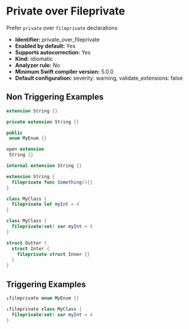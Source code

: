 # Private over Fileprivate

Prefer `private` over `fileprivate` declarations

* **Identifier:** private_over_fileprivate
* **Enabled by default:** Yes
* **Supports autocorrection:** Yes
* **Kind:** idiomatic
* **Analyzer rule:** No
* **Minimum Swift compiler version:** 5.0.0
* **Default configuration:** severity: warning, validate_extensions: false

## Non Triggering Examples

```swift
extension String {}
```

```swift
private extension String {}
```

```swift
public 
 enum MyEnum {}
```

```swift
open extension 
 String {}
```

```swift
internal extension String {}
```

```swift
extension String {
  fileprivate func Something(){}
}
```

```swift
class MyClass {
  fileprivate let myInt = 4
}
```

```swift
class MyClass {
  fileprivate(set) var myInt = 4
}
```

```swift
struct Outter {
  struct Inter {
    fileprivate struct Inner {}
  }
}
```

## Triggering Examples

```swift
↓fileprivate enum MyEnum {}
```

```swift
↓fileprivate class MyClass {
  fileprivate(set) var myInt = 4
}
```